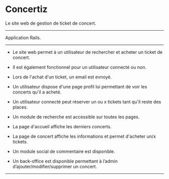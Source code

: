 # Concertiz

Le site web de gestion de ticket de concert.

-----------------------------------------

Application Rails.

-----------------------------------------

- Le site web permet à un utilisateur de rechercher et acheter un ticket de concert.

- Il est également fonctionnel pour un utilisateur connecté ou non.

- Lors de l'achat d'un ticket, un email est evnoyé.

- Un utilisateur dispose d'une page profil lui permettant de voir les concerts qu'il a acheté.

- Un utilisateur connecté peut réserver un ou x tickets tant qu'il reste des places.

- Un module de recherche est accessible sur toutes les pages.

- La page d'accueil affiche les derniers concerts.

- La page de concert affiche les informations et permet d'acheter un/x tickets.

- Un module social de commentaire est disponible.

- Un back-office est disponible permettant à l’admin d’ajouter/modifier/supprimer un concert.

-----------------------------------------
